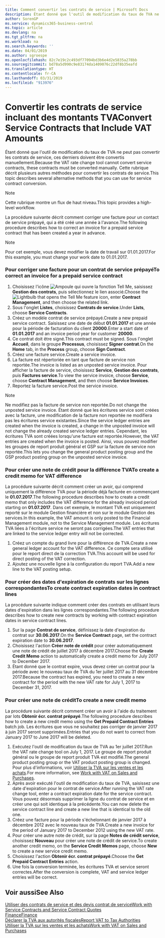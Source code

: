 ```yaml
---
title: Comment convertir les contrats de service | Microsoft Docs
description: Étant donné que l'outil de modification du taux de TVA ne peut pas convertir les contrats de service, ces derniers doivent être convertis manuellement. Cette rubrique décrit plusieurs autres méthodes pour convertir les contrats de service.
author: SorenGP
ms.service: dynamics365-business-central
ms.topic: article
ms.devlang: na
ms.tgt_pltfrm: na
ms.workload: na
ms.search.keywords: ''
ms.date: 04/01/2019
ms.author: sgroespe
ms.openlocfilehash: 82c7e19c2c493df77094bd3b6e4d2e5835a278bb
ms.sourcegitcommit: bd78a5d990c9e83174da1409076c22df8b35eafd
ms.translationtype: HT
ms.contentlocale: fr-CA
ms.lasthandoff: 03/31/2019
ms.locfileid: "913976"
---
```

# <a name="convert-service-contracts-that-include-vat-amounts"></a><span data-ttu-id="0e309-104">Convertir les contrats de service incluant des montants TVA</span><span class="sxs-lookup"><span data-stu-id="0e309-104">Convert Service Contracts that Include VAT Amounts</span></span>
<span data-ttu-id="0e309-105">Étant donné que l'outil de modification du taux de TVA ne peut pas convertir les contrats de service, ces derniers doivent être convertis manuellement.</span><span class="sxs-lookup"><span data-stu-id="0e309-105">Because the VAT rate change tool cannot convert service contracts, these contracts must be converted manually.</span></span> <span data-ttu-id="0e309-106">Cette rubrique décrit plusieurs autres méthodes pour convertir les contrats de service.</span><span class="sxs-lookup"><span data-stu-id="0e309-106">This topic describes several alternative methods that you can use for service contract conversion.</span></span>  

> [!NOTE]  
>  <span data-ttu-id="0e309-107">Cette rubrique montre un flux de haut niveau.</span><span class="sxs-lookup"><span data-stu-id="0e309-107">This topic provides a high-level workflow.</span></span>  

 <span data-ttu-id="0e309-108">La procédure suivante décrit comment corriger une facture pour un contact de service prépayé, qui a été créé une année à l'avance.</span><span class="sxs-lookup"><span data-stu-id="0e309-108">The following procedure describes how to correct an invoice for a prepaid service contract that has been created a year in advance.</span></span>  

> [!NOTE]  
>  <span data-ttu-id="0e309-109">Pour cet exemple, vous devez modifier la date de travail sur 01.01.2017.</span><span class="sxs-lookup"><span data-stu-id="0e309-109">For this example, you must change your work date to 01.01.2017.</span></span>  

### <a name="to-correct-an-invoice-for-a-prepaid-service-contract"></a><span data-ttu-id="0e309-110">Pour corriger une facture pour un contrat de service prépayé</span><span class="sxs-lookup"><span data-stu-id="0e309-110">To correct an invoice for a prepaid service contract</span></span>  
1. <span data-ttu-id="0e309-111">Choisissez l'icône ![Ampoule qui ouvre la fonction Tell Me](media/ui-search/search_small.png "Dites-moi ce que vous voulez faire"), saisissez **Gestion des contrats**, puis sélectionnez le lien associé.</span><span class="sxs-lookup"><span data-stu-id="0e309-111">Choose the ![Lightbulb that opens the Tell Me feature](media/ui-search/search_small.png "Tell me what you want to do") icon, enter **Contract Management**, and then choose the related link.</span></span>  
2. <span data-ttu-id="0e309-112">Sous l'onglet **Listes**, choisissez **Contrats de service**.</span><span class="sxs-lookup"><span data-stu-id="0e309-112">Under **Lists**, choose **Service Contracts**.</span></span>  
3. <span data-ttu-id="0e309-113">Créez un modèle contrat de service prépayé.</span><span class="sxs-lookup"><span data-stu-id="0e309-113">Create a new prepaid service contract.</span></span> <span data-ttu-id="0e309-114">Saisissez une date de début **01.01.2017** et une année pour la période de facturation du client **20000**.</span><span class="sxs-lookup"><span data-stu-id="0e309-114">Enter a start date of **01.01.2017** and an invoice period year for customer **20000**.</span></span>  
4. <span data-ttu-id="0e309-115">Ce contrat doit être signé.</span><span class="sxs-lookup"><span data-stu-id="0e309-115">This contract must be signed.</span></span> <span data-ttu-id="0e309-116">Sous l'onglet **Accueil**, dans le groupe **Processus**, choisissez **Signer contrat**.</span><span class="sxs-lookup"><span data-stu-id="0e309-116">On the **Home** tab, in the **Process** group, choose **Sign Contract**.</span></span>  
5. <span data-ttu-id="0e309-117">Créez une facture service.</span><span class="sxs-lookup"><span data-stu-id="0e309-117">Create a service invoice.</span></span>
6. <span data-ttu-id="0e309-118">La facture est répertoriée en tant que facture de service non reportée.</span><span class="sxs-lookup"><span data-stu-id="0e309-118">The invoice is listed as an unposted service invoice.</span></span> <span data-ttu-id="0e309-119">Pour afficher la facture de service, choisissez **Service**, **Gestion des contrats**, puis **Factures service**.</span><span class="sxs-lookup"><span data-stu-id="0e309-119">To view the service invoice, choose **Service**, choose **Contract Management**, and then choose **Service Invoices**.</span></span>  
7. <span data-ttu-id="0e309-120">Reportez la facture service.</span><span class="sxs-lookup"><span data-stu-id="0e309-120">Post the service invoice.</span></span>  

> [!NOTE]  
>  <span data-ttu-id="0e309-121">Ne modifiez pas la facture de service non reportée.</span><span class="sxs-lookup"><span data-stu-id="0e309-121">Do not change the unposted service invoice.</span></span> <span data-ttu-id="0e309-122">Étant donné que les écritures service sont créées avec la facture, une modification de la facture non reportée ne modifiera pas les écritures service existantes.</span><span class="sxs-lookup"><span data-stu-id="0e309-122">Since the service ledger entries are created when the invoice is created, a change in the unposted invoice will not change the already created service ledger entries.</span></span> <span data-ttu-id="0e309-123">Cependant, les écritures TVA sont créées lorsqu'une facture est reportée.</span><span class="sxs-lookup"><span data-stu-id="0e309-123">However, the VAT entries are created when the invoice is posted.</span></span> <span data-ttu-id="0e309-124">Ainsi, vous pouvez modifier les groupes de report produit général et GSP sur la facture de service non reportée.</span><span class="sxs-lookup"><span data-stu-id="0e309-124">This lets you change the general product posting group and the GSP product posting group on the unposted service invoice.</span></span>  

### <a name="to-create-a-credit-memo-for-vat-difference"></a><span data-ttu-id="0e309-125">Pour créer une note de crédit pour la différence TVA</span><span class="sxs-lookup"><span data-stu-id="0e309-125">To create a credit memo for VAT difference</span></span>  
<span data-ttu-id="0e309-126">La procédure suivante décrit comment créer un avoir, qui comprend uniquement la différence TVA pour la période déjà facturée en commençant le **01.07.2017**.</span><span class="sxs-lookup"><span data-stu-id="0e309-126">The following procedure describes how to create a credit memo that only includes the VAT difference for the already invoiced period starting on **01.07.2017**.</span></span> <span data-ttu-id="0e309-127">Dans cet exemple, le montant TVA est uniquement reporté sur le module Gestion financière et non sur le module Gestion des services.</span><span class="sxs-lookup"><span data-stu-id="0e309-127">In this example, the VAT amount is only posted to the Financial Management module, not to the Service Management module.</span></span> <span data-ttu-id="0e309-128">Les écritures TVA liées à l'écriture service ne seront pas corrigées.</span><span class="sxs-lookup"><span data-stu-id="0e309-128">The VAT entries that are linked to the service ledger entry will not be corrected.</span></span>  

1. <span data-ttu-id="0e309-129">Créez un compte du grand livre pour la différence de TVA.</span><span class="sxs-lookup"><span data-stu-id="0e309-129">Create a new general ledger account for the VAT difference.</span></span> <span data-ttu-id="0e309-130">Ce compte sera utilisé pour le report direct de la correction TVA.</span><span class="sxs-lookup"><span data-stu-id="0e309-130">This account will be used for direct posting of the VAT correction.</span></span>  
2. <span data-ttu-id="0e309-131">Ajoutez une nouvelle ligne à la configuration du report TVA.</span><span class="sxs-lookup"><span data-stu-id="0e309-131">Add a new line to the VAT posting setup.</span></span>  

### <a name="to-create-contract-expiration-dates-in-contract-lines"></a><span data-ttu-id="0e309-132">Pour créer des dates d'expiration de contrats sur les lignes correspondantes</span><span class="sxs-lookup"><span data-stu-id="0e309-132">To create contract expiration dates in contract lines</span></span>  
<span data-ttu-id="0e309-133">La procédure suivante indique comment créer des contrats en utilisant leurs dates d'expiration dans les lignes correspondantes.</span><span class="sxs-lookup"><span data-stu-id="0e309-133">The following procedure describes how to create new contracts by working with contract expiration dates in service contract lines.</span></span>  

1. <span data-ttu-id="0e309-134">Sur la page **Contrat de service**, définissez la date d'expiration du contrat sur **30.06.2017**.</span><span class="sxs-lookup"><span data-stu-id="0e309-134">On the **Service Contract** page, set the contract expiration date to **30.06.2017**.</span></span>  
2. <span data-ttu-id="0e309-135">Choisissez l'action **Créer note de crédit** pour créer automatiquement une note de crédit de juillet 2017 à décembre 2017.</span><span class="sxs-lookup"><span data-stu-id="0e309-135">Choose the **Create Credit Memo** action to automatically create a credit memo for July 2017 to December 2017.</span></span>  
3. <span data-ttu-id="0e309-136">Étant donné que le contrat expire, vous devez créer un contrat pour la période avec le nouveau taux de TVA du 1er juillet 2017 au 31 décembre 2017.</span><span class="sxs-lookup"><span data-stu-id="0e309-136">Because the contract has expired, you need to create a new contract for the period with the new VAT rate for July 1, 2017 to December 31, 2017.</span></span>  

### <a name="to-create-a-new-credit-memo"></a><span data-ttu-id="0e309-137">Pour créer une note de crédit</span><span class="sxs-lookup"><span data-stu-id="0e309-137">To create a new credit memo</span></span>  
<span data-ttu-id="0e309-138">La procédure suivante décrit comment créer un avoir à l'aide du traitement par lots **Obtenir écr. contrat prépayé**.</span><span class="sxs-lookup"><span data-stu-id="0e309-138">The following procedure describes how to create a new credit memo using the **Get Prepaid Contract Entries** batch job.</span></span> <span data-ttu-id="0e309-139">Les écritures que vous ne souhaitez pas corriger de janvier 2017 à juin 2017 seront supprimées.</span><span class="sxs-lookup"><span data-stu-id="0e309-139">Entries that you do not want to correct from January 2017 to June 2017 will be deleted.</span></span>  

1. <span data-ttu-id="0e309-140">Exécutez l'outil de modification du taux de TVA au 1er juillet 2017.</span><span class="sxs-lookup"><span data-stu-id="0e309-140">Run the VAT rate change tool on July 1, 2017.</span></span> <span data-ttu-id="0e309-141">Le groupe de report produit général ou le groupe de report produit TVA est modifié.</span><span class="sxs-lookup"><span data-stu-id="0e309-141">The general product posting group or the VAT product posting group is changed.</span></span> <span data-ttu-id="0e309-142">Pour plus d'informations, voir [Utiliser la TVA sur les ventes et les achats](finance-work-with-vat.md).</span><span class="sxs-lookup"><span data-stu-id="0e309-142">For more information, see [Work with VAT on Sales and Purchases](finance-work-with-vat.md).</span></span>  
2. <span data-ttu-id="0e309-143">Après avoir exécuté l'outil de modification du taux de TVA, saisissez une date d'expiration pour le contrat de service.</span><span class="sxs-lookup"><span data-stu-id="0e309-143">After running the VAT rate change tool, enter a contract expiration date for the service contract.</span></span> <span data-ttu-id="0e309-144">Vous pouvez désormais supprimer la ligne du contrat de service et en créer une qui soit identique à la précédente.</span><span class="sxs-lookup"><span data-stu-id="0e309-144">You can now delete the service contract line and create a new line that is identical to the old one.</span></span>  
3. <span data-ttu-id="0e309-145">Créez une facture pour la période s'échelonnant de janvier 2017 à décembre 2012 avec le nouveau taux de TVA.</span><span class="sxs-lookup"><span data-stu-id="0e309-145">Create a new invoice for the period of January 2017 to December 2012 using the new VAT rate.</span></span>  
4. <span data-ttu-id="0e309-146">Pour créer une autre note de crédit, sur la page **Notes de crédit service**, choisissez **Nouveau** pour créer une note de crédit de service.</span><span class="sxs-lookup"><span data-stu-id="0e309-146">To create another credit memo, on the **Service Credit Memos** page, choose **New** to create a new service credit memo.</span></span>  
5. <span data-ttu-id="0e309-147">Choisissez l'action **Obtenir écr. contrat prépayé**.</span><span class="sxs-lookup"><span data-stu-id="0e309-147">Choose the **Get Prepaid Contract Entries** action.</span></span>  
6. <span data-ttu-id="0e309-148">Une fois la conversion terminée, les écritures TVA et service seront correctes.</span><span class="sxs-lookup"><span data-stu-id="0e309-148">After the conversion is complete, VAT and service ledger entries will be correct.</span></span>  

## <a name="see-also"></a><span data-ttu-id="0e309-149">Voir aussi</span><span class="sxs-lookup"><span data-stu-id="0e309-149">See Also</span></span>  
[<span data-ttu-id="0e309-150">Utiliser des contrats de service et des devis contrat de service</span><span class="sxs-lookup"><span data-stu-id="0e309-150">Work with Service Contracts and Service Contract Quotes</span></span>](service-how-to-create-service-contracts-and-service-contract-quotes.md)  
[<span data-ttu-id="0e309-151">Finance</span><span class="sxs-lookup"><span data-stu-id="0e309-151">Finance</span></span>](finance.md)  
[<span data-ttu-id="0e309-152">Déclarer la TVA aux autorités fiscales</span><span class="sxs-lookup"><span data-stu-id="0e309-152">Report VAT to Tax Authorities</span></span>](finance-how-report-vat.md)  
[<span data-ttu-id="0e309-153">Utiliser la TVA sur les ventes et les achats</span><span class="sxs-lookup"><span data-stu-id="0e309-153">Work with VAT on Sales and Purchases</span></span>](finance-work-with-vat.md)  
